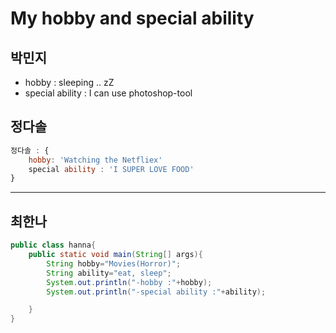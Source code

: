 # My hobby and special ability
## 박민지
- hobby : sleeping .. zZ
- special ability : I can use photoshop-tool

## 정다솔
```javascript
정다솔 : {
	hobby: 'Watching the Netfliex'
	special ability : 'I SUPER LOVE FOOD'
}
```
* * *

## 최한나
```java
public class hanna{
	public static void main(String[] args){
		String hobby="Movies(Horror)";
		String ability="eat, sleep";
		System.out.println("-hobby :"+hobby);
		System.out.println("-special ability :"+ability);

	}
}
```
